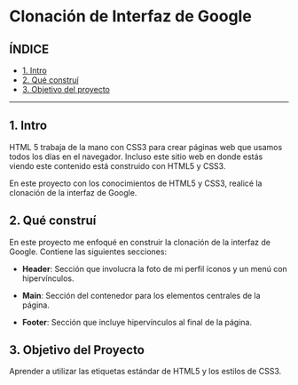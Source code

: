 # Clonación de Interfaz de Google 


## ÍNDICE 
* [1. Intro](https://github.com/dianamartinezrodri/ClonInterfazDeGoogle/blob/main/README.md#1-intro)
* [2. Qué construí](https://github.com/dianamartinezrodri/ClonInterfazDeGoogle/blob/main/README.md#2-qu%C3%A9-constru%C3%AD)
* [3. Objetivo del proyecto](https://github.com/dianamartinezrodri/ClonInterfazDeGoogle/blob/main/README.md#3-objetivo-del-proyecto)

****

## 1. Intro
HTML 5 trabaja de la mano con CSS3 para crear páginas web que usamos todos los días en el navegador. Incluso este sitio web en donde estás viendo este contenido está construido con HTML5 y CSS3.

En este proyecto con los conocimientos de HTML5 y CSS3, realicé la clonación de la interfaz de Google.

## 2. Qué construí
En este proyecto me enfoqué en construir la clonación de la interfaz de Google. Contiene las siguientes secciones:

* **Header**: Sección que involucra la foto de mi perfil íconos y un menú con hipervínculos.

* **Main**: Sección del contenedor para los elementos centrales de la página.

* **Footer**: Sección que incluye hipervínculos al final de la página.

## 3. Objetivo del Proyecto
Aprender a utilizar las etiquetas estándar de HTML5 y los estilos de CSS3.
